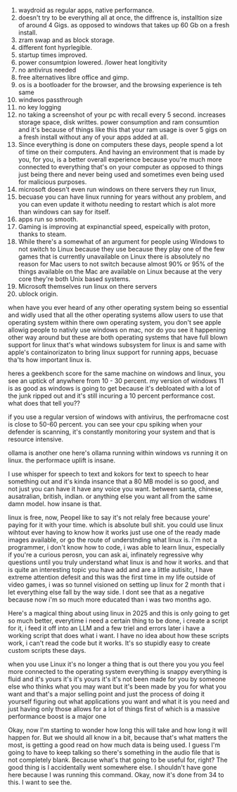 1. waydroid as regular apps, native performance. 
2. doesn't try to be everything all at once, the diffrence is, installtion size of around 4 Gigs. as opposed to windows that takes up 60 Gb on a fresh install. 
3. zram swap and as block storage. 
4. different font hyprlegible. 
5. startup times improved. 
6. power consumtpion lowered. /lower heat longitivity 
7. no antivirus needed
8. free alternatives libre office and gimp. 
9. os is a bootloader for the browser, and the browsing experience is teh same 
10. windwos passthrough 
11. no key logging 
12. no taking a screenshot of your pc with recall every 5 second. increases storage space, disk writtes. power consumption and ram consumtion and it's because of things like this that your ram usage is over 5 gigs on a fresh install without any of your apps added at all. 
13. Since everything is done on computers these days, people spend a lot of time on their computers. And having an environment that is made by you, for you, is a better overall experience because you're much more connected to everything that's on your computer as opposed to things just being there and never being used and sometimes even being used for malicious purposes.
14. microsoft doesn't even run windows on there servers they run linux, 
15. becuase you can have linux running for years without any problem, and you can even update it withotu needing to restart which is  alot more than windows can say for itself. 
16. apps run so smooth. 
17. Gaming is improving at expinanctial speed, espeically with proton, thanks to steam. 
18. While there's a somewhat of an argument for people using Windows to not switch to Linux because they use because they play one of the few games that is currently unavailable on Linux there is absolutely no reason for Mac users to not switch because almost 90% or 95% of the things available on the Mac are available on Linux because at the very core they're both Unix based systems.
19. Microsoft themselves run linux on there servers 
20. ublock origin. 



when have you ever heard of any other operating system being so essential and widly used that all the other operating systems allow users to use that operating system within there own operating system, you don't see apple allowig people to nativly use windows on mac, nor do you see it happening other way around but these are both operating systems that have full blown support for linux that's what windows subsystem for linux is and same with apple's containorizaton to bring linux support for running apps, becuase tha'ts how important linux is. 



heres a geekbench score for the same machine on windows and linux, you see an uptick of anywhere from 10 - 30 percent. my version of windows 11 is as good as windows is going to get because it's debloated with a lot of the junk ripped out and it's still incuring a 10 percent performance cost. what does that tell you?? 

if you use a regular version of windows with antivirus, the perfromacne cost is close to 50-60 percent. you can see your cpu spiking when your defender is scanning, it's constantly monitoring your system and that is resource intensive. 

ollama is another one here's ollama running within windows vs running it on linux. the performace uplift is insane. 

I use whisper for speech to text and kokors for text to speech to hear something out and it's kinda insance that a 80 MB model is so good, and not just you can have it have any voice you want. between santa, chinese, ausatralian, british, indian. or anything else you want all from the same damn model. how insane is that. 

linux is free, now, Peopel like to say it's not relaly free because youre' paying for it with your time. which is absolute bull shit. 
you could use linux wihtout ever having to know how it works just use one of the ready made images available, or go the route of understnding what linux is. i'm not a programmer, i don't know how to code, i was able to learn linux, especially if you're a curious perosn, you can ask ai, infinately regressive why questions until you truly understand what linux is and how it works. and that is quite an interesting topic you have add and are a little autisitc, 
I have extreme attention defesit and this was the first time in my life outside of video games, i was so tunnel visioned on setting up linux for 2 month that i let everything else fall by the way side. I dont see that as a negative because now i'm so much more educated than i was two months ago. 

Here's a magical thing about using linux in 2025 and this is only going to get so much better, everytime i need a certain thing to be done, i create a script for it, i feed it off into an LLM and a few triel and errors later i have a working script that does what i want. I have no idea about how these scripts work, i can't read the code but it works. It's so stupidly easy to create custom scripts these days. 

 when you use Linux it's no longer a thing that is out there you you you feel more connected to the operating system everything is snappy everything is fluid and it's yours it's it's yours it's it's not been made for you by someone else who thinks what you may want but it's been made by you for what you want and that's a major selling point and just the process of doing it yourself figuring out what applications you want and what it is you need and just having only those allows for a lot of things first of which is a massive performance boost is a major one











Okay, now I'm starting to wonder how long this will take and how long it will happen for. But we should all know in a bit, because that's what matters the most, is getting a good read on how much data is being used. I guess I'm going to have to keep talking so there's something in the audio file that is not completely blank. Because what's that going to be useful for, right? The good thing is I accidentally went somewhere else. I shouldn't have gone here because I was running this command. Okay, now it's done from 34 to this. I want to see the.